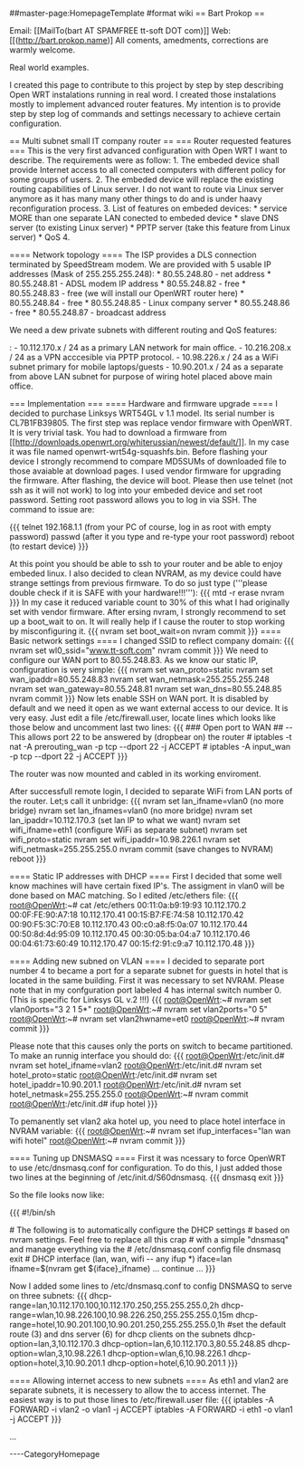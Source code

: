 \#\#master-page:HomepageTemplate \#format wiki == Bart Prokop ==

Email: \[\[MailTo(bart AT SPAMFREE tt-soft DOT com)\]\] Web:
\[\[(<http://bart.prokop.name>)\] All coments, amedments, corrections
are warmly welcome.

Real world examples.

I created this page to contribute to this project by step by step
describing Open WRT instalations running in real word. I created those
instalations mostly to implement advanced router features. My intention
is to provide step by step log of commands and settings necessary to
achieve certain configuration.

== Multi subnet small IT company router == === Router requested features
=== This is the very first advanced configuration with Open WRT I want
to describe. The requirements were as follow: 1. The embeded device
shall provide Internet access to all conected computers with different
policy for some groups of users. 2. The embeded device will replace the
existing routing capabilities of Linux server. I do not want to route
via Linux server anymore as it has many many other things to do and is
under haavy reconfiguration process. 3. List of features on embeded
devices: \* service MORE than one separate LAN conected to embeded
device \* slave DNS server (to existing Linux server) \* PPTP server
(take this feature from Linux server) \* QoS 4.

==== Network topology ==== The ISP provides a DLS connection terminated
by SpeedStream modem. We are provided with 5 usable IP addresses (Mask
of 255.255.255.248): \* 80.55.248.80 - net address \* 80.55.248.81 -
ADSL modem IP address \* 80.55.248.82 - free \* 80.55.248.83 - free (we
will install our OpenWRT router here) \* 80.55.248.84 - free \*
80.55.248.85 - Linux company server \* 80.55.248.86 - free \*
80.55.248.87 - broadcast address

We need a dew private subnets with different routing and QoS features:

:   -   10.112.170.x / 24 as a primary LAN network for main office.
    -   10.216.208.x / 24 as a VPN acccesible via PPTP protocol.
    -   10.98.226.x / 24 as a WiFi subnet primary for mobile
        laptops/guests
    -   10.90.201.x / 24 as a separate from above LAN subnet for purpose
        of wiring hotel placed above main office.

=== Implementation === ==== Hardware and firmware upgrade ==== I decided
to purchase Linksys WRT54GL v 1.1 model. Its serial number is
CL7B1FB39805. The first step was replace vendor firmware with OpenWRT.
It is very trivial task. You had to download a firmware from
\[\[<http://downloads.openwrt.org/whiterussian/newest/default/>\]\]. In
my case it was file named openwrt-wrt54g-squashfs.bin. Before flashing
your device I strongly recommend to compare MD5SUMs of downloaded file
to those avaiable at download pages. I used vendor firmware for
upgrading the firmware. After flashing, the device will boot. Please
then use telnet (not ssh as it will not work) to log into your embeded
device and set root password. Setting root password allows you to log in
via SSH. The command to issue are:

{{{ telnet 192.168.1.1 (from your PC of course, log in as root with
empty password) passwd (after it you type and re-type your root
password) reboot (to restart device) }}}

At this point you should be able to ssh to your router and be able to
enjoy embeded linux. I also decided to clean NVRAM, as my device could
have strange settings from previous firmware. To do so just type
('''please double check if it is SAFE with your hardware!!!'''): {{{ mtd
-r erase nvram }}} In my case it reduced variable count to 30% of this
what I had originally set with vendor firmware. After ersing nvram, I
strongly recommend to set up a boot\_wait to on. It will really help if
I cause the router to stop working by misconfiguring it. {{{ nvram set
boot\_wait=on nvram commit }}} ==== Basic network settings ==== I
changed SSID to reflect company domain: {{{ nvram set
wl0\_ssid="www.tt-soft.com" nvram commit }}} We need to configure our
WAN port to 80.55.248.83. As we know our static IP, configuration is
very simple: {{{ nvram set wan\_proto=static nvram set
wan\_ipaddr=80.55.248.83 nvram set wan\_netmask=255.255.255.248 nvram
set wan\_gateway=80.55.248.81 nvram set wan\_dns=80.55.248.85 nvram
commit }}} Now lets enable SSH on WAN port. It is disabled by default
and we need it open as we want external access to our device. It is very
easy. Just edit a file /etc/firewall.user, locate lines which looks like
those below and uncomment last two lines: {{{ \#\#\# Open port to WAN
\#\# -- This allows port 22 to be answered by (dropbear on) the router
\# iptables -t nat -A prerouting\_wan -p tcp --dport 22 -j ACCEPT \#
iptables -A input\_wan -p tcp --dport 22 -j ACCEPT }}}

The router was now mounted and cabled in its working enviroment.

After successfull remote login, I decided to separate WiFi from LAN
ports of the router. Let;s call it unbridge: {{{ nvram set
lan\_ifname=vlan0 (no more bridge) nvram set lan\_ifnames=vlan0 (no more
bridge) nvram set lan\_ipaddr=10.112.170.3 (set lan IP to what we want)
nvram set wifi\_ifname=eth1 (configure WiFi as separate subnet) nvram
set wifi\_proto=static nvram set wifi\_ipaddr=10.98.226.1 nvram set
wifi\_netmask=255.255.255.0 nvram commit (save changes to NVRAM) reboot
}}}

==== Static IP addresses with DHCP ==== First I decided that some well
know machines will have certain fixed IP's. The assigment in vlan0 will
be done based on MAC matching. So I edited /etc/ethers file: {{{
<root@OpenWrt>:\~\# cat /etc/ethers 00:11:0a:b9:19:93 10.112.170.2
00:0F:FE:90:A7:18 10.112.170.41 00:15:B7:FE:74:58 10.112.170.42
00:90:F5:3C:70:E8 10.112.170.43 00:c0:a8:f5:0a:07 10.112.170.44
00:50:8d:4d:95:09 10.112.170.45 00:30:05:ba:04:a7 10.112.170.46
00:04:61:73:60:49 10.112.170.47 00:15:f2:91:c9:a7 10.112.170.48 }}}

==== Adding new subned on VLAN ==== I decided to separate port number 4
to became a port for a separate subnet for guests in hotel that is
located in the same building. First it was necessary to set NVRAM.
Please note that in my confguration port labeled 4 has internal switch
number 0. (This is specific for Linksys GL v.2 !!!) {{{
<root@OpenWrt>:\~\# nvram set vlan0ports="3 2 1 5\*" <root@OpenWrt>:\~\#
nvram set vlan2ports="0 5" <root@OpenWrt>:\~\# nvram set vlan2hwname=et0
<root@OpenWrt>:\~\# nvram commit }}}

Please note that this causes only the ports on switch to became
partitioned. To make an runnig interface you should do: {{{
<root@OpenWrt>:/etc/init.d\# nvram set hotel\_ifname=vlan2
<root@OpenWrt>:/etc/init.d\# nvram set hotel\_proto=static
<root@OpenWrt>:/etc/init.d\# nvram set hotel\_ipaddr=10.90.201.1
<root@OpenWrt>:/etc/init.d\# nvram set hotel\_netmask=255.255.255.0
<root@OpenWrt>:\~\# nvram commit <root@OpenWrt>:/etc/init.d\# ifup hotel
}}}

To pemanently set vlan2 aka hotel up, you need to place hotel interface
in NVRAM variable: {{{ <root@OpenWrt>:\~\# nvram set
ifup\_interfaces="lan wan wifi hotel" <root@OpenWrt>:\~\# nvram commit
}}}

==== Tuning up DNSMASQ ==== First it was ncessary to force OpenWRT to
use /etc/dnsmasq.conf for configuration. To do this, I just added those
two lines at the beginning of /etc/init.d/S60dnsmasq. {{{ dnsmasq exit
}}}

So the file looks now like:

{{{ \#!/bin/sh

\# The following is to automatically configure the DHCP settings \#
based on nvram settings. Feel free to replace all this crap \# with a
simple "dnsmasq" and manage everything via the \# /etc/dnsmasq.conf
config file dnsmasq exit \# DHCP interface (lan, wan, wifi -- any ifup
\*) iface=lan ifname=\$(nvram get \${iface}\_ifname) ... continue ...
}}}

Now I added some lines to /etc/dnsmasq.conf to config DNSMASQ to serve
on three subnets: {{{
dhcp-range=lan,10.112.170.100,10.112.170.250,255.255.255.0,2h
dhcp-range=wlan,10.98.226.100,10.98.226.250,255.255.255.0,15m
dhcp-range=hotel,10.90.201.100,10.90.201.250,255.255.255.0,1h \#set the
default route (3) and dns server (6) for dhcp clients on the subnets
dhcp-option=lan,3,10.112.170.3
dhcp-option=lan,6,10.112.170.3,80.55.248.85
dhcp-option=wlan,3,10.98.226.1 dhcp-option=wlan,6,10.98.226.1
dhcp-option=hotel,3,10.90.201.1 dhcp-option=hotel,6,10.90.201.1 }}}

==== Allowing internet access to new subnets ==== As eth1 and vlan2 are
separate subnets, it is necessery to allow the to access internet. The
easiest way is to put those lines to /etc/firewall.user file: {{{
iptables -A FORWARD -i vlan2 -o vlan1 -j ACCEPT iptables -A FORWARD -i
eth1 -o vlan1 -j ACCEPT }}}

...

----CategoryHomepage

